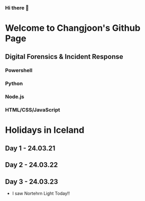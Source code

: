 ### Hi there 👋

# Welcome to Changjoon's Github Page

## Digital Forensics & Incident Response

### Powershell
### Python
### Node.js
### HTML/CSS/JavaScript

# Holidays in Iceland
## Day 1 - 24.03.21
## Day 2 - 24.03.22
## Day 3 - 24.03.23
- I saw Nortehrn Light Today!!
